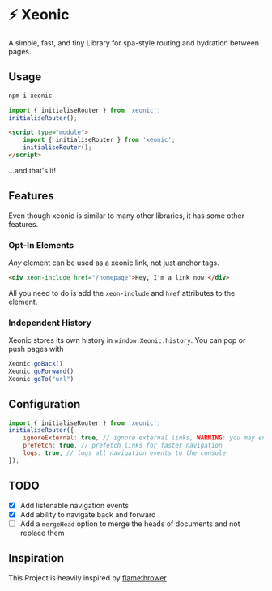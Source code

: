 # ⚡ Xeonic
A simple, fast, and tiny Library for spa-style routing and hydration between pages.

## Usage
```bash
npm i xeonic
```

```js
import { initialiseRouter } from 'xeonic';
initialiseRouter();
```

```html
<script type="module">
    import { initialiseRouter } from 'xeonic';
    initialiseRouter();
</script>
```

...and that's it!

## Features
Even though xeonic is similar to many other libraries, it has some other features.

### Opt-In Elements
*Any* element can be used as a xeonic link, not just anchor tags.
```html
<div xeon-include href="/homepage">Hey, I'm a link now!</div>
```
All you need to do is add the `xeon-include` and `href` attributes to the element.

### Independent History
Xeonic stores its own history in `window.Xeonic.history`.
You can pop or push pages with 
```js
Xeonic.goBack()
Xeonic.goForward()
Xeonic.goTo("url")
```

## Configuration
```js
import { initialiseRouter } from 'xeonic';
initialiseRouter({
    ignoreExternal: true, // ignore external links, WARNING: you may encounter errors with CORS if this is disabled
    prefetch: true, // prefetch links for faster navigation
    logs: true, // logs all navigation events to the console
});
```

## TODO
- [x] Add listenable navigation events
- [x] Add ability to navigate back and forward
- [ ] Add a `mergeHead` option to merge the heads of documents and not replace them

## Inspiration
This Project is heavily inspired by [flamethrower](https://github.com/fireship-io/flamethrower)
